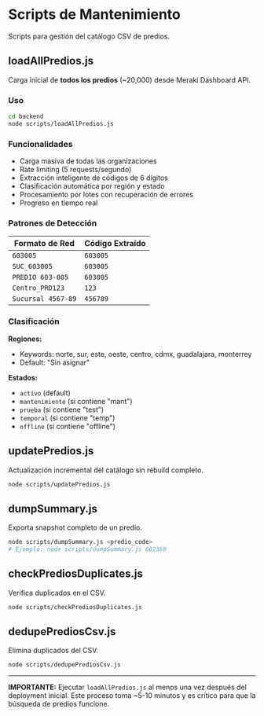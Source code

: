 # Scripts de Mantenimiento

Scripts para gestión del catálogo CSV de predios.

## loadAllPredios.js

Carga inicial de **todos los predios** (~20,000) desde Meraki Dashboard API.

### Uso

```bash
cd backend
node scripts/loadAllPredios.js
```

### Funcionalidades

- Carga masiva de todas las organizaciones
- Rate limiting (5 requests/segundo)
- Extracción inteligente de códigos de 6 dígitos
- Clasificación automática por región y estado
- Procesamiento por lotes con recuperación de errores
- Progreso en tiempo real

### Patrones de Detección

| Formato de Red | Código Extraído |
|----------------|-----------------|
| `603005` | `603005` |
| `SUC_603005` | `603005` |
| `PREDIO 603-005` | `603005` |
| `Centro_PRD123` | `123` |
| `Sucursal 4567-89` | `456789` |

### Clasificación

**Regiones:**
- Keywords: norte, sur, este, oeste, centro, cdmx, guadalajara, monterrey
- Default: "Sin asignar"

**Estados:**
- `activo` (default)
- `mantenimiento` (si contiene "mant")
- `prueba` (si contiene "test")
- `temporal` (si contiene "temp")
- `offline` (si contiene "offline")

## updatePredios.js

Actualización incremental del catálogo sin rebuild completo.

```bash
node scripts/updatePredios.js
```

## dumpSummary.js

Exporta snapshot completo de un predio.

```bash
node scripts/dumpSummary.js <predio_code>
# Ejemplo: node scripts/dumpSummary.js 602360
```

## checkPrediosDuplicates.js

Verifica duplicados en el CSV.

```bash
node scripts/checkPrediosDuplicates.js
```

## dedupePrediosCsv.js

Elimina duplicados del CSV.

```bash
node scripts/dedupePrediosCsv.js
```

---

**IMPORTANTE:** Ejecutar `loadAllPredios.js` al menos una vez después del deployment inicial. Este proceso toma ~5-10 minutos y es crítico para que la búsqueda de predios funcione.
